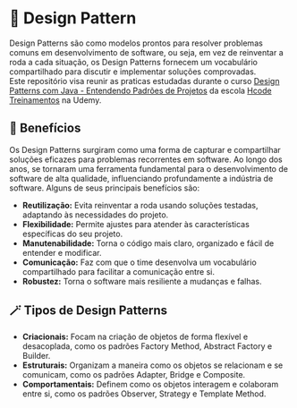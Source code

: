 # 🚀 Design Pattern
Design Patterns são como modelos prontos para resolver problemas comuns em desenvolvimento de software, ou seja, em vez de reinventar a roda a cada situação, os Design Patterns fornecem um vocabulário compartilhado para discutir e implementar soluções comprovadas. <br>
Este repositório visa reunir as praticas estudadas durante o curso [Design Patterns com Java - Entendendo Padrões de Projetos](https://www.udemy.com/course/curso-design-patterns-java/learn/lecture/23141066#overview) da escola [Hcode Treinamentos](https://www.udemy.com/user/hcode/) na Udemy.

## 🙌 Benefícios
Os Design Patterns surgiram como uma forma de capturar e compartilhar soluções eficazes para problemas recorrentes em software. Ao longo dos anos, se tornaram uma ferramenta fundamental para o desenvolvimento de software de alta qualidade, influenciando profundamente a indústria de software.
Alguns de seus principais benefícios são:
- **Reutilização:** Evita reinventar a roda usando soluções testadas, adaptando às necessidades do projeto. <br>
- **Flexibilidade:** Permite ajustes para atender às características específicas do seu projeto. <br>
- **Manutenabilidade:** Torna o código mais claro, organizado e fácil de entender e modificar. <br>
- **Comunicação:** Faz com que o time desenvolva um vocabulário compartilhado para facilitar a comunicação entre si. <br>
- **Robustez:** Torna o software mais resiliente a mudanças e falhas. <br>

## 🪄 Tipos de Design Patterns
- **Criacionais:** Focam na criação de objetos de forma flexível e desacoplada, como os padrões Factory Method, Abstract Factory e Builder.
- **Estruturais:** Organizam a maneira como os objetos se relacionam e se comunicam, como os padrões Adapter, Bridge e Composite.
- **Comportamentais:** Definem como os objetos interagem e colaboram entre si, como os padrões Observer, Strategy e Template Method.
